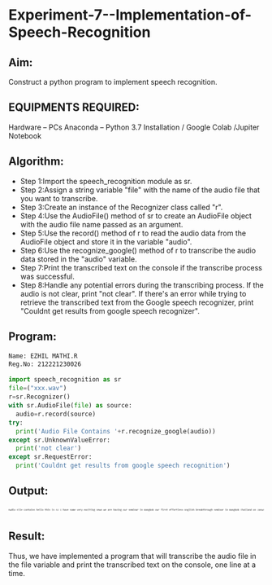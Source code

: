 # Experiment-7--Implementation-of-Speech-Recognition

## Aim:
 Construct a python program to implement speech recognition.
## EQUIPMENTS REQUIRED:
Hardware – PCs
Anaconda – Python 3.7 Installation / Google Colab /Jupiter Notebook
## Algorithm:
* Step 1:Import the speech_recognition module as sr.<br>
* Step 2:Assign a string variable "file" with the name of the audio file that you want to transcribe.<br>
* Step 3:Create an instance of the Recognizer class called "r".<br>
* Step 4:Use the AudioFile() method of sr to create an AudioFile object with the audio file name passed as an argument.<br>
* Step 5:Use the record() method of r to read the audio data from the AudioFile object and store it in the variable "audio".<br>
* Step 6:Use the recognize_google() method of r to transcribe the audio data stored in the "audio" variable.<br>
* Step 7:Print the transcribed text on the console if the transcribe process was successful.<br>
* Step 8:Handle any potential errors during the transcribing process. If the audio is not clear, print "not clear". If there's an error while trying to retrieve the transcribed text from the Google speech recognizer, print "Couldnt get results from google speech recognizer".<br>

## Program:
```
Name: EZHIL MATHI.R
Reg.No: 212221230026
```
```py
import speech_recognition as sr
file=("xxx.wav")
r=sr.Recognizer()
with sr.AudioFile(file) as source:
  audio=r.record(source)
try:
  print('Audio File Contains '+r.recognize_google(audio))
except sr.UnknownValueError:
  print('not clear')
except sr.RequestError:
  print('Couldnt get results from google speech recognition')
```

## Output:
![](1.png)

## Result:
Thus, we have implemented a program that will transcribe the audio file in the file variable and print the transcribed text on the console, one line at a time.
